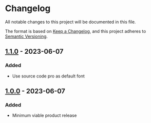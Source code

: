 # Changelog
All notable changes to this project will be documented in this file.

The format is based on [Keep a Changelog](https://keepachangelog.com/en/1.1.0/),
and this project adheres to [Semantic Versioning](https://semver.org/spec/v2.0.0.html).

## [1.1.0] - 2023-06-07
### Added
- Use source code pro as default font

## [1.0.0] - 2023-06-07
### Added
- Minimum viable product release

[1.1.0]: https://github.com/maltevesper/serialconsole/compare/1.0.0...1.1.0
[1.0.0]: https://github.com/maltevesper/serialconsole/releases/tag/1.0.0